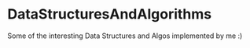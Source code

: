 # DataStructuresAndAlgorithms
Some of the interesting Data Structures and Algos implemented by me :)
